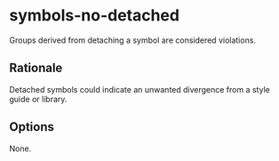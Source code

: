 # symbols-no-detached

Groups derived from detaching a symbol are considered violations.

## Rationale

Detached symbols could indicate an unwanted divergence from a style guide or library.

## Options

None.

